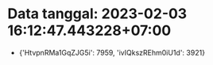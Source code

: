 # Data tanggal: 2023-02-03 16:12:47.443228+07:00

* {'HtvpnRMa1GqZJG5i': 7959, 'ivIQkszREhm0iU1d': 3921}

